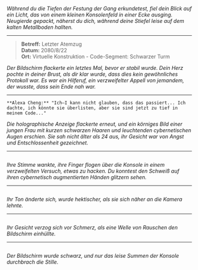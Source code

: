 _Während du die Tiefen der Festung der Gang erkundetest, fiel dein Blick auf ein Licht, das von einem kleinen Konsolenfeld in einer Ecke ausging. Neugierde gepackt, näherst du dich, während deine Stiefel leise auf dem kalten Metallboden hallten._

---

> **Betreff:** Letzter Atemzug  
> **Datum:** 2080/8/22  
> **Ort:** Virtuelle Konstruktion - Code-Segment: Schwarzer Turm

_Der Bildschirm flackerte ein letztes Mal, bevor er stabil wurde. Dein Herz pochte in deiner Brust, als dir klar wurde, dass dies kein gewöhnliches Protokoll war. Es war ein Hilferuf, ein verzweifelter Appell von jemandem, der wusste, dass sein Ende nah war._

---

```*Eine Frauenstimme, verzerrt und zitternd, hallte durch das Rauschen.*
**Alexa Cheng:** "Ich—I kann nicht glauben, dass das passiert... Ich dachte, ich könnte sie überlisten, aber sie sind jetzt zu tief in meinem Code..."
```

_Die holographische Anzeige flackerte erneut, und ein körniges Bild einer jungen Frau mit kurzen schwarzen Haaren und leuchtenden cybernetischen Augen erschien. Sie sah nicht älter als 24 aus, ihr Gesicht war von Angst und Entschlossenheit gezeichnet._

---

```**Alexa Cheng:** "Ich bin in einer kollabierenden virtuellen Konstruktion gefangen. Mein neuronaler Brand flammt auf—ich kann kaum noch die Realität festhalten. Der Stack reagiert nicht... Ich glaube, sie haben die Kern-Dateien korrumpiert."

```

_Ihre Stimme wankte, ihre Finger flogen über die Konsole in einem verzweifelten Versuch, etwas zu hacken. Du konntest den Schweiß auf ihren cybernetisch augmentierten Händen glitzern sehen._

---

```**Alexa Cheng:** "Sie sagten, es sei nur ein weiterer Job, aber das... das ist anders. Sie wollten, dass ich die Firewall von Pachinko durchbreche, aber ich wusste nicht, dass es eine Falle war. Jetzt haben sie die virtuellen und physischen Schichten zusammengeführt—ich stecke hier fest, und die anderen auch."

```

_Ihr Ton änderte sich, wurde hektischer, als sie sich näher an die Kamera lehnte._

---

```**Alexa Cheng:** "Es tut mir leid, wenn das keinen Sinn macht... Ich bin mir nicht einmal sicher, ob ich meinem eigenen Verstand noch trauen kann. Aber wenn das jemand liest... helft ihnen. Die Kinder in den Stacks, sie haben nicht darum gebeten. Sie versuchen nur zu überleben..."

```

_Ihr Gesicht verzog sich vor Schmerz, als eine Welle von Rauschen den Bildschirm einhüllte._

---

```**Alexa Cheng:** "Ich gehe jetzt offline... Ich hoffe, jemand findet das, bevor es zu spät ist."

```

_Der Bildschirm wurde schwarz, und nur das leise Summen der Konsole durchbrach die Stille._
